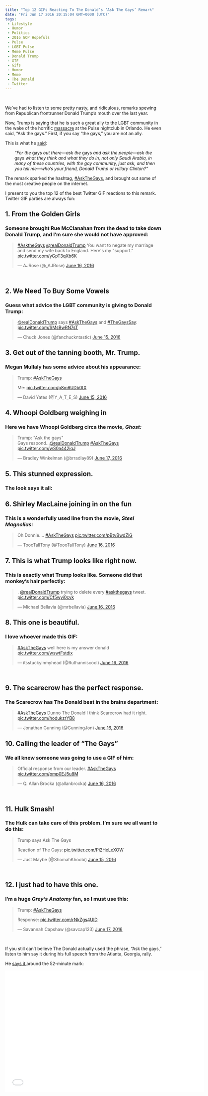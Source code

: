 ```yaml
---
title: "Top 12 GIFs Reacting To The Donald’s ‘Ask The Gays’ Remark"
date: "Fri Jun 17 2016 20:15:04 GMT+0000 (UTC)"
tags: 
 - Lifestyle
 - Humor
 - Politics
 - 2016 GOP Hopefuls
 - Pulse
 - LGBT Pulse
 - Meme Pulse
 - Donald Trump
 - GIF
 - Gifs
 - Humor
 - Meme
 - The Donald
 - Twitter
---
```

<p><!--OffDef--><br>
<!--Ads1--></p><p>We&#x2019;ve had to listen to some pretty nasty, and ridiculous, remarks spewing from&#xA0;Republican frontrunner Donald Trump&#x2019;s mouth over the last year.</p><p>Now, Trump&#xA0;is saying that he is such a great ally to the LGBT community in the wake of the horrific <a href="http://www.liberalamerica.org/2016/06/12/50-confirmed-dead-53-wounded-worst-mass-shooting-us-history/">massacre</a> at the Pulse nightclub in Orlando. He even said, &#x201C;Ask the gays.&#x201D; First, if you say &#x201C;the gays,&#x201D; you are not an ally.</p><p>This is what he <a href="http://www.dailykos.com/stories/2016/6/15/1539220/-Donald-Trump-tells-people-to-ask-the-gays-about-how-great-he-is-The-gays-respond-and-it-is-EPIC?detail=facebook" onclick="__gaTracker(&apos;send&apos;, &apos;event&apos;, &apos;outbound-article&apos;, &apos;http://www.dailykos.com/stories/2016/6/15/1539220/-Donald-Trump-tells-people-to-ask-the-gays-about-how-great-he-is-The-gays-respond-and-it-is-EPIC?detail=facebook&apos;, &apos;said&apos;);" target="_blank">said</a>:</p><p style="padding-left: 30px;"><em>&#x201C;For the </em>gays<em> out there&#x2014;ask the </em>gays<em> and&#xA0;ask the people&#x2014;ask the </em>gays<em> what they think and what they do&#xA0;in, not only Saudi Arabia, in many of these countries, with the gay community, just ask,&#xA0;and then you tell me&#x2014;who&#x2019;s your friend, Donald Trump or Hillary Clinton?&#x201D;</em></p><p>The remark&#xA0;sparked the hashtag, <a href="https://twitter.com/search?q=%23AskTheGays&amp;src=typd" onclick="__gaTracker(&apos;send&apos;, &apos;event&apos;, &apos;outbound-article&apos;, &apos;https://twitter.com/search?q=%23AskTheGays&amp;src=typd&apos;, &apos;#AskTheGays&apos;);">#AskTheGays</a>, and brought out some of the most creative people on the internet.</p><p>I present to you the top 12&#xA0;of the best&#xA0;Twitter GIF&#xA0;reactions to this remark. Twitter GIF&#xA0;parties are always fun:</p><h2>1. From the Golden Girls</h2><h3>Someone brought Rue McClanahan from the dead to take down Donald Trump, and I&#x2019;m sure she would not have approved:</h3><blockquote class="twitter-tweet" data-width="500"><p lang="en" dir="ltr"><a href="https://twitter.com/hashtag/AsktheGays?src=hash" onclick="__gaTracker(&apos;send&apos;, &apos;event&apos;, &apos;outbound-article&apos;, &apos;https://twitter.com/hashtag/AsktheGays?src=hash&apos;, &apos;#AsktheGays&apos;);">#AsktheGays</a> <a href="https://twitter.com/realDonaldTrump" onclick="__gaTracker(&apos;send&apos;, &apos;event&apos;, &apos;outbound-article&apos;, &apos;https://twitter.com/realDonaldTrump&apos;, &apos;@realDonaldTrump&apos;);">@realDonaldTrump</a> You want to negate my marriage and send my wife back to England. Here&apos;s my &quot;support.&quot; <a href="https://t.co/yGpT3qXb6K" onclick="__gaTracker(&apos;send&apos;, &apos;event&apos;, &apos;outbound-article&apos;, &apos;https://t.co/yGpT3qXb6K&apos;, &apos;pic.twitter.com/yGpT3qXb6K&apos;);">pic.twitter.com/yGpT3qXb6K</a></p>
<p>&#x2014; AJRose (@_AJRose) <a href="https://twitter.com/_AJRose/status/743237515637723136" onclick="__gaTracker(&apos;send&apos;, &apos;event&apos;, &apos;outbound-article&apos;, &apos;https://twitter.com/_AJRose/status/743237515637723136&apos;, &apos;June 16, 2016&apos;);">June 16, 2016</a></p></blockquote><p><script async src="//platform.twitter.com/widgets.js" charset="utf-8"></script></p><p>&#xA0;</p><h2>2. We Need To Buy Some Vowels</h2><h3>Guess what advice the LGBT community is giving to Donald Trump:</h3><blockquote class="twitter-tweet" data-width="500"><p lang="en" dir="ltr"><a href="https://twitter.com/realDonaldTrump" onclick="__gaTracker(&apos;send&apos;, &apos;event&apos;, &apos;outbound-article&apos;, &apos;https://twitter.com/realDonaldTrump&apos;, &apos;@realDonaldTrump&apos;);">@realDonaldTrump</a> says <a href="https://twitter.com/hashtag/AskTheGays?src=hash" onclick="__gaTracker(&apos;send&apos;, &apos;event&apos;, &apos;outbound-article&apos;, &apos;https://twitter.com/hashtag/AskTheGays?src=hash&apos;, &apos;#AskTheGays&apos;);">#AskTheGays</a> and <a href="https://twitter.com/hashtag/TheGaysSay?src=hash" onclick="__gaTracker(&apos;send&apos;, &apos;event&apos;, &apos;outbound-article&apos;, &apos;https://twitter.com/hashtag/TheGaysSay?src=hash&apos;, &apos;#TheGaysSay&apos;);">#TheGaysSay</a>: <a href="https://t.co/SMsBwRN7sT" onclick="__gaTracker(&apos;send&apos;, &apos;event&apos;, &apos;outbound-article&apos;, &apos;https://t.co/SMsBwRN7sT&apos;, &apos;pic.twitter.com/SMsBwRN7sT&apos;);">pic.twitter.com/SMsBwRN7sT</a></p>
<p>&#x2014; Chuck Jones (@fanchuckntastic) <a href="https://twitter.com/fanchuckntastic/status/743217599488499712" onclick="__gaTracker(&apos;send&apos;, &apos;event&apos;, &apos;outbound-article&apos;, &apos;https://twitter.com/fanchuckntastic/status/743217599488499712&apos;, &apos;June 15, 2016&apos;);">June 15, 2016</a></p></blockquote><p><script async src="//platform.twitter.com/widgets.js" charset="utf-8"></script></p><h2>3. Get out of the tanning booth, Mr. Trump.</h2><h3>Megan Mullaly has some advice about his appearance:</h3><blockquote class="twitter-tweet" data-width="500"><p lang="en" dir="ltr">Trump: <a href="https://twitter.com/hashtag/AskTheGays?src=hash" onclick="__gaTracker(&apos;send&apos;, &apos;event&apos;, &apos;outbound-article&apos;, &apos;https://twitter.com/hashtag/AskTheGays?src=hash&apos;, &apos;#AskTheGays&apos;);">#AskTheGays</a> </p>
<p>Me: <a href="https://t.co/p8m6UDb0tX" onclick="__gaTracker(&apos;send&apos;, &apos;event&apos;, &apos;outbound-article&apos;, &apos;https://t.co/p8m6UDb0tX&apos;, &apos;pic.twitter.com/p8m6UDb0tX&apos;);">pic.twitter.com/p8m6UDb0tX</a></p>
<p>&#x2014; David Yates (@Y_A_T_E_S) <a href="https://twitter.com/Y_A_T_E_S/status/743189028330176512" onclick="__gaTracker(&apos;send&apos;, &apos;event&apos;, &apos;outbound-article&apos;, &apos;https://twitter.com/Y_A_T_E_S/status/743189028330176512&apos;, &apos;June 15, 2016&apos;);">June 15, 2016</a></p></blockquote><p><script async src="//platform.twitter.com/widgets.js" charset="utf-8"></script></p><h2>4. Whoopi Goldberg weighing in</h2><h3>Here we have Whoopi Goldberg circa the movie,&#xA0;<em>Ghost:</em></h3><blockquote class="twitter-tweet" data-width="500"><p lang="en" dir="ltr">Trump: &quot;Ask the gays&quot;<br>Gays respond&#x2026;<a href="https://twitter.com/realDonaldTrump" onclick="__gaTracker(&apos;send&apos;, &apos;event&apos;, &apos;outbound-article&apos;, &apos;https://twitter.com/realDonaldTrump&apos;, &apos;@realDonaldTrump&apos;);">@realDonaldTrump</a> <a href="https://twitter.com/hashtag/AskTheGays?src=hash" onclick="__gaTracker(&apos;send&apos;, &apos;event&apos;, &apos;outbound-article&apos;, &apos;https://twitter.com/hashtag/AskTheGays?src=hash&apos;, &apos;#AskTheGays&apos;);">#AskTheGays</a> <a href="https://t.co/wS0a442iqJ" onclick="__gaTracker(&apos;send&apos;, &apos;event&apos;, &apos;outbound-article&apos;, &apos;https://t.co/wS0a442iqJ&apos;, &apos;pic.twitter.com/wS0a442iqJ&apos;);">pic.twitter.com/wS0a442iqJ</a></p>
<p>&#x2014; Bradley Winkelman (@brradlay89) <a href="https://twitter.com/brradlay89/status/743760214000734208" onclick="__gaTracker(&apos;send&apos;, &apos;event&apos;, &apos;outbound-article&apos;, &apos;https://twitter.com/brradlay89/status/743760214000734208&apos;, &apos;June 17, 2016&apos;);">June 17, 2016</a></p></blockquote><p><script async src="//platform.twitter.com/widgets.js" charset="utf-8"></script></p><h2>5. This stunned expression.</h2><h3>The look says it all:</h3><p><script async src="//platform.twitter.com/widgets.js" charset="utf-8"></script></p><h2>6. Shirley MacLaine joining in on the fun</h2><h3>This is a wonderfully used line from the movie,&#xA0;<em>Steel Magnolias:</em></h3><blockquote class="twitter-tweet" data-width="500"><p lang="en" dir="ltr">Oh Donnie&#x2026;.  <a href="https://twitter.com/hashtag/AskTheGays?src=hash" onclick="__gaTracker(&apos;send&apos;, &apos;event&apos;, &apos;outbound-article&apos;, &apos;https://twitter.com/hashtag/AskTheGays?src=hash&apos;, &apos;#AskTheGays&apos;);">#AskTheGays</a> <a href="https://t.co/pBtvBwdZiG" onclick="__gaTracker(&apos;send&apos;, &apos;event&apos;, &apos;outbound-article&apos;, &apos;https://t.co/pBtvBwdZiG&apos;, &apos;pic.twitter.com/pBtvBwdZiG&apos;);">pic.twitter.com/pBtvBwdZiG</a></p>
<p>&#x2014; ToooTallTony (@ToooTallTony) <a href="https://twitter.com/ToooTallTony/status/743446129841438720" onclick="__gaTracker(&apos;send&apos;, &apos;event&apos;, &apos;outbound-article&apos;, &apos;https://twitter.com/ToooTallTony/status/743446129841438720&apos;, &apos;June 16, 2016&apos;);">June 16, 2016</a></p></blockquote><p><script async src="//platform.twitter.com/widgets.js" charset="utf-8"></script></p><h2>7. This is what Trump looks like right now.</h2><h3>This is exactly what Trump looks like. Someone did that monkey&#x2019;s hair perfectly:</h3><blockquote class="twitter-tweet" data-width="500"><p lang="en" dir="ltr">. <a href="https://twitter.com/realDonaldTrump" onclick="__gaTracker(&apos;send&apos;, &apos;event&apos;, &apos;outbound-article&apos;, &apos;https://twitter.com/realDonaldTrump&apos;, &apos;@realDonaldTrump&apos;);">@realDonaldTrump</a> trying to delete every <a href="https://twitter.com/hashtag/askthegays?src=hash" onclick="__gaTracker(&apos;send&apos;, &apos;event&apos;, &apos;outbound-article&apos;, &apos;https://twitter.com/hashtag/askthegays?src=hash&apos;, &apos;#askthegays&apos;);">#askthegays</a> tweet. <a href="https://t.co/Cf5wyi0cvk" onclick="__gaTracker(&apos;send&apos;, &apos;event&apos;, &apos;outbound-article&apos;, &apos;https://t.co/Cf5wyi0cvk&apos;, &apos;pic.twitter.com/Cf5wyi0cvk&apos;);">pic.twitter.com/Cf5wyi0cvk</a></p>
<p>&#x2014; Michael Bellavia (@mrbellavia) <a href="https://twitter.com/mrbellavia/status/743301130738769920" onclick="__gaTracker(&apos;send&apos;, &apos;event&apos;, &apos;outbound-article&apos;, &apos;https://twitter.com/mrbellavia/status/743301130738769920&apos;, &apos;June 16, 2016&apos;);">June 16, 2016</a></p></blockquote><p><script async src="//platform.twitter.com/widgets.js" charset="utf-8"></script></p><h2>8. This one is beautiful.</h2><h3>I love whoever made this GIF:</h3><blockquote class="twitter-tweet" data-width="500"><p lang="en" dir="ltr"><a href="https://twitter.com/hashtag/AskTheGays?src=hash" onclick="__gaTracker(&apos;send&apos;, &apos;event&apos;, &apos;outbound-article&apos;, &apos;https://twitter.com/hashtag/AskTheGays?src=hash&apos;, &apos;#AskTheGays&apos;);">#AskTheGays</a> well here is my answer donald <a href="https://t.co/wswtFstdix" onclick="__gaTracker(&apos;send&apos;, &apos;event&apos;, &apos;outbound-article&apos;, &apos;https://t.co/wswtFstdix&apos;, &apos;pic.twitter.com/wswtFstdix&apos;);">pic.twitter.com/wswtFstdix</a></p>
<p>&#x2014; itsstuckyinmyhead (@Ruthanniscool) <a href="https://twitter.com/Ruthanniscool/status/743280148930191364" onclick="__gaTracker(&apos;send&apos;, &apos;event&apos;, &apos;outbound-article&apos;, &apos;https://twitter.com/Ruthanniscool/status/743280148930191364&apos;, &apos;June 16, 2016&apos;);">June 16, 2016</a></p></blockquote><p><script async src="//platform.twitter.com/widgets.js" charset="utf-8"></script></p><p>&#xA0;</p><h2>9. The scarecrow has the perfect response.</h2><h3>The Scarecrow&#xA0;has The Donald beat in the brains department:</h3><blockquote class="twitter-tweet" data-width="500"><p lang="en" dir="ltr"><a href="https://twitter.com/hashtag/AskTheGays?src=hash" onclick="__gaTracker(&apos;send&apos;, &apos;event&apos;, &apos;outbound-article&apos;, &apos;https://twitter.com/hashtag/AskTheGays?src=hash&apos;, &apos;#AskTheGays&apos;);">#AskTheGays</a> Dunno The Donald I think Scarecrow had it right. <a href="https://t.co/hodukzrYB8" onclick="__gaTracker(&apos;send&apos;, &apos;event&apos;, &apos;outbound-article&apos;, &apos;https://t.co/hodukzrYB8&apos;, &apos;pic.twitter.com/hodukzrYB8&apos;);">pic.twitter.com/hodukzrYB8</a></p>
<p>&#x2014; Jonathan Gunning (@GunningJon) <a href="https://twitter.com/GunningJon/status/743271110578429956" onclick="__gaTracker(&apos;send&apos;, &apos;event&apos;, &apos;outbound-article&apos;, &apos;https://twitter.com/GunningJon/status/743271110578429956&apos;, &apos;June 16, 2016&apos;);">June 16, 2016</a></p></blockquote><p><script async src="//platform.twitter.com/widgets.js" charset="utf-8"></script></p><h2>10. Calling the leader of &#x201C;The Gays&#x201D;</h2><h3>We all knew someone was going to use a GIF&#xA0;of him:</h3><blockquote class="twitter-tweet" data-width="500"><p lang="en" dir="ltr">Official response from our leader. <a href="https://twitter.com/hashtag/AskTheGays?src=hash" onclick="__gaTracker(&apos;send&apos;, &apos;event&apos;, &apos;outbound-article&apos;, &apos;https://twitter.com/hashtag/AskTheGays?src=hash&apos;, &apos;#AskTheGays&apos;);">#AskTheGays</a> <a href="https://t.co/pmp0EJ5u8M" onclick="__gaTracker(&apos;send&apos;, &apos;event&apos;, &apos;outbound-article&apos;, &apos;https://t.co/pmp0EJ5u8M&apos;, &apos;pic.twitter.com/pmp0EJ5u8M&apos;);">pic.twitter.com/pmp0EJ5u8M</a></p>
<p>&#x2014; Q. Allan Brocka (@allanbrocka) <a href="https://twitter.com/allanbrocka/status/743244797935161344" onclick="__gaTracker(&apos;send&apos;, &apos;event&apos;, &apos;outbound-article&apos;, &apos;https://twitter.com/allanbrocka/status/743244797935161344&apos;, &apos;June 16, 2016&apos;);">June 16, 2016</a></p></blockquote><p><script async src="//platform.twitter.com/widgets.js" charset="utf-8"></script></p><p>&#xA0;</p><h2>11. Hulk Smash!</h2><h3>The Hulk can take care of this problem. I&#x2019;m sure we all want to do this:</h3><blockquote class="twitter-tweet" data-width="500"><p lang="en" dir="ltr">Trump says Ask The Gays</p>
<p>Reaction of The Gays: <a href="https://t.co/Pi2HeLeXOW" onclick="__gaTracker(&apos;send&apos;, &apos;event&apos;, &apos;outbound-article&apos;, &apos;https://t.co/Pi2HeLeXOW&apos;, &apos;pic.twitter.com/Pi2HeLeXOW&apos;);">pic.twitter.com/Pi2HeLeXOW</a></p>
<p>&#x2014; Just Maybe (@ShomahKhoobi) <a href="https://twitter.com/ShomahKhoobi/status/743161702091366400" onclick="__gaTracker(&apos;send&apos;, &apos;event&apos;, &apos;outbound-article&apos;, &apos;https://twitter.com/ShomahKhoobi/status/743161702091366400&apos;, &apos;June 15, 2016&apos;);">June 15, 2016</a></p></blockquote><p><script async src="//platform.twitter.com/widgets.js" charset="utf-8"></script></p><p>&#xA0;</p><h2>12. I just had to have this one.</h2><h3>I&#x2019;m a huge <em>Grey&#x2019;s Anatomy</em> fan, so I must use this:</h3><blockquote class="twitter-tweet" data-width="500"><p lang="en" dir="ltr">Trump: <a href="https://twitter.com/hashtag/AskTheGays?src=hash" onclick="__gaTracker(&apos;send&apos;, &apos;event&apos;, &apos;outbound-article&apos;, &apos;https://twitter.com/hashtag/AskTheGays?src=hash&apos;, &apos;#AskTheGays&apos;);">#AskTheGays</a> </p>
<p>Response: <a href="https://t.co/rNkZgs4UID" onclick="__gaTracker(&apos;send&apos;, &apos;event&apos;, &apos;outbound-article&apos;, &apos;https://t.co/rNkZgs4UID&apos;, &apos;pic.twitter.com/rNkZgs4UID&apos;);">pic.twitter.com/rNkZgs4UID</a></p>
<p>&#x2014; Savannah Capshaw (@savcap123) <a href="https://twitter.com/savcap123/status/743657339673280516" onclick="__gaTracker(&apos;send&apos;, &apos;event&apos;, &apos;outbound-article&apos;, &apos;https://twitter.com/savcap123/status/743657339673280516&apos;, &apos;June 17, 2016&apos;);">June 17, 2016</a></p></blockquote><p><script async src="//platform.twitter.com/widgets.js" charset="utf-8"></script></p><p><!--Ads2--></p><p>&#xA0;</p><p>If you still can&#x2019;t believe The Donald&#xA0;actually used the phrase, &#x201C;Ask the gays,&#x201D; listen to him say it during his&#xA0;full speech from the Atlanta, Georgia, rally.</p><p>He <a href="https://youtu.be/_DXyoC8iiEM" onclick="__gaTracker(&apos;send&apos;, &apos;event&apos;, &apos;outbound-article&apos;, &apos;https://youtu.be/_DXyoC8iiEM&apos;, &apos;says it &apos;);">says it </a>around the 52-minute mark:</p><p><span class="embed-youtube" style="text-align:center; display: block;"><iframe class="youtube-player" type="text/html" width="640" height="390" src="//www.youtube.com/embed/_DXyoC8iiEM?version=3&amp;rel=1&amp;fs=1&amp;autohide=2&amp;showsearch=0&amp;showinfo=1&amp;iv_load_policy=1&amp;wmode=transparent" allowfullscreen="true" style="border:0;"></iframe></span></p>
